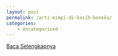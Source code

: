 ```yaml
---
layout: post
permalink: /arti-mimpi-di-kasih-boneka/
categories:
    - Uncategorized
---
```


[Baca Selengkapnya](/02)